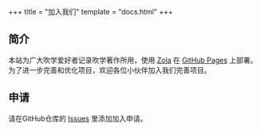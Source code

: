 +++
title = "加入我们"
template = "docs.html"
+++

## 简介

本站为广大吹学爱好者记录吹学著作所用，使用 [Zola](https://www.getzola.org/themes/) 在 [GitHub Pages](https://hibikilogy.github.io/) 上部署。为了进一步完善和优化项目，欢迎各位小伙伴加入我们完善项目。

## 申请

请在GitHub仓库的 [Issues](https://github.com/hibikilogy/hibikilogy.github.io/issuess) 里添加加入申请。
